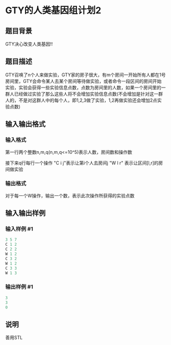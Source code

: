 # GTY的人类基因组计划2

## 题目背景

GTY决心改变人类基因!!

## 题目描述

GTY召唤了n个人来做实验，GTY家的房子很大，有m个房间一开始所有人都在1号房间里，GTY会命令某人去某个房间等待做实验，或者命令一段区间的房间开始实验，实验会获得一些实验信息点数，点数为房间里的人数，如果一个房间里的一群人已经做过实验了那么这些人将不会增加实验信息点数(不会增加是针对这一群人的，不是对这群人中的每个人，即1,2,3做了实验，1,2再做实验还会增加2点实验点数)

## 输入输出格式

### 输入格式

第一行两个整数n,m,q(n,m,q<=10^5)表示人数，房间数和操作数

接下来q行每行一个操作 "C i j"表示让第i个人去房间j "W l r" 表示让区间[l,r]的房间做实验

### 输出格式

对于每一个W操作，输出一个数，表示此次操作所获得的实验点数

## 输入输出样例

### 输入样例 #1

```cpp
3 5 7
C 1 2
C 2 2
W 1 2
C 3 2
W 1 2
C 3 3
W 1 3
```


### 输出样例 #1

```cpp
3
3
0
```


## 说明

善用STL

